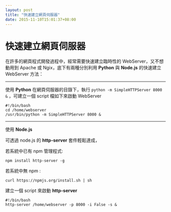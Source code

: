 ```yaml
---
layout: post
title: "快速建立網頁伺服器"
date: 2015-11-10T15:01:37+08:00
---
```


# 快速建立網頁伺服器 #

在許多的網頁程式開發過程中，經常需要快速建立臨時性的 WebServer，又不想動用到 Apache 或 Ngix，底下有兩種分別利用 **Python** 與 **Node.js** 的快速建立 WebServer 方法：

---

使用 **Python**
在網頁伺服器的目錄下，執行 `python -m SimpleHTTPServer 8000 &` ，可建立一個 script 檔如下來啟動 WebServer

	#!/bin/bash
	cd /home/webserver
	/usr/bin/python -m SimpleHTTPServer 8000 &


---
使用 **Node.js**

可透過 node.js 的 **http-server** 套件輕鬆達成，

若系統中已有 npm 管理程式:
	
	npm install http-server -g

若系統中無 npm :

	curl https://npmjs.org/install.sh | sh

建立一個 script 來啟動 **http-server**


	#!/bin/bash
	http-server /home/webserver -p 8000 -i False -s &



